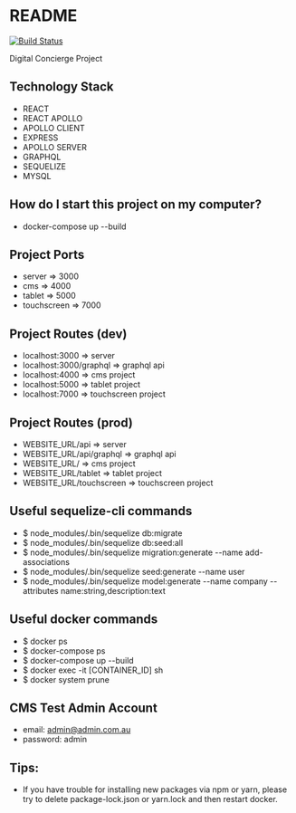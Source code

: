 # README #
[![Build Status](https://travis-ci.org/digitalstudiojbg/digital_concierge.svg?branch=master)](https://travis-ci.org/digitalstudiojbg/digital_concierge)

Digital Concierge Project

## Technology Stack ##
* REACT
* REACT APOLLO
* APOLLO CLIENT 
* EXPRESS
* APOLLO SERVER
* GRAPHQL
* SEQUELIZE
* MYSQL

## How do I start this project on my computer? ##
* docker-compose up --build

## Project Ports ##
* server => 3000 
* cms => 4000
* tablet => 5000
* touchscreen => 7000

## Project Routes (dev) ##
* localhost:3000 => server 
* localhost:3000/graphql => graphql api 
* localhost:4000 => cms project 
* localhost:5000 => tablet project  
* localhost:7000 => touchscreen project 

## Project Routes (prod) ##
* WEBSITE_URL/api => server 
* WEBSITE_URL/api/graphql => graphql api 
* WEBSITE_URL/ => cms project 
* WEBSITE_URL/tablet => tablet project  
* WEBSITE_URL/touchscreen => touchscreen project 
  
## Useful sequelize-cli commands ##
* $ node_modules/.bin/sequelize db:migrate
* $ node_modules/.bin/sequelize db:seed:all
* $ node_modules/.bin/sequelize migration:generate --name add-associations
* $ node_modules/.bin/sequelize seed:generate --name user
* $ node_modules/.bin/sequelize model:generate --name company --attributes name:string,description:text

## Useful docker commands ##
* $ docker ps
* $ docker-compose ps
* $ docker-compose up --build
* $ docker exec -it [CONTAINER_ID] sh
* $ docker system prune

## CMS Test Admin Account ##
* email: admin@admin.com.au
* password: admin

## Tips:
* If you have trouble for installing new packages via npm or yarn, please try to delete package-lock.json or yarn.lock and then restart docker.